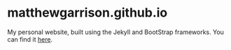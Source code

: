 # matthewgarrison.github.io

My personal website, built using the Jekyll and BootStrap frameworks. You can find it [here](http://matthew-garrison.com).
